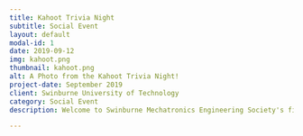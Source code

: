 ```yaml
---
title: Kahoot Trivia Night
subtitle: Social Event
layout: default
modal-id: 1
date: 2019-09-12
img: kahoot.png
thumbnail: kahoot.png
alt: A Photo from the Kahoot Trivia Night!
project-date: September 2019
client: Swinburne University of Technology
category: Social Event
description: Welcome to Swinburne Mechatronics Engineering Society's first Kahoot Night! Bringing back the memories of first year with some Kahoots, FREE pizza and prizes! Entry is FREE, so bring your mates over to the Hammer & Swine! Don't worry, this isn't a mid-sem test so questions will be pretty chill - green calc can't help you here! Even if you're not doing mechatronics, you'll still have a great time... and did we mention FREE PIZZA!?

---
```


